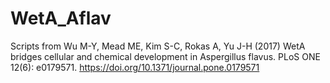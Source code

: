 # WetA_Aflav
Scripts from Wu M-Y, Mead ME, Kim S-C, Rokas A, Yu J-H (2017) WetA bridges cellular and chemical development in Aspergillus flavus. PLoS ONE 12(6): e0179571. https://doi.org/10.1371/journal.pone.0179571
